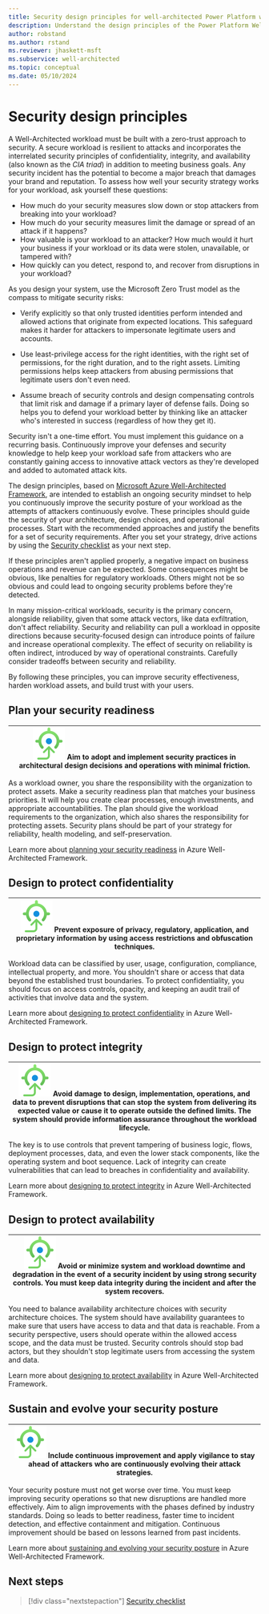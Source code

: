```yaml
---
title: Security design principles for well-architected Power Platform workloads
description: Understand the design principles of the Power Platform Well-Architected Security pillar.
author: robstand
ms.author: rstand
ms.reviewer: jhaskett-msft
ms.subservice: well-architected
ms.topic: conceptual
ms.date: 05/10/2024
---
```


# Security design principles

A Well-Architected workload must be built with a zero-trust approach to security. A secure workload is resilient to attacks and incorporates the interrelated security principles of confidentiality, integrity, and availability (also known as the *CIA triad*) in addition to meeting business goals. Any security incident has the potential to become a major breach that damages your brand and reputation. To assess how well your security strategy works for your workload, ask yourself these questions:

- How much do your security measures slow down or stop attackers from breaking into your workload?
- How much do your security measures limit the damage or spread of an attack if it happens?
- How valuable is your workload to an attacker? How much would it hurt your business if your workload or its data were stolen, unavailable, or tampered with?
- How quickly can you detect, respond to, and recover from disruptions in your workload?

As you design your system, use the Microsoft Zero Trust model as the compass to mitigate security risks:

- Verify explicitly so that only trusted identities perform intended and allowed actions that originate from expected locations. This safeguard makes it harder for attackers to impersonate legitimate users and accounts.

- Use least-privilege access for the right identities, with the right set of permissions, for the right duration, and to the right assets. Limiting permissions helps keep attackers from abusing permissions that legitimate users don't even need.

- Assume breach of security controls and design compensating controls that limit risk and damage if a primary layer of defense fails. Doing so helps you to defend your workload better by thinking like an attacker who's interested in success (regardless of how they get it).

Security isn't a one-time effort. You must implement this guidance on a recurring basis. Continuously improve your defenses and security knowledge to help keep your workload safe from attackers who are constantly gaining access to innovative attack vectors as they're developed and added to automated attack kits.

The design principles, based on [Microsoft Azure Well-Architected Framework](/azure/well-architected), are intended to establish an ongoing security mindset to help you continuously improve the security posture of your workload as the attempts of attackers continuously evolve. These principles should guide the security of your architecture, design choices, and operational processes. Start with the recommended approaches and justify the benefits for a set of security requirements. After you set your strategy, drive actions by using the [Security checklist](checklist.md) as your next step.

If these principles aren't applied properly, a negative impact on business operations and revenue can be expected. Some consequences might be obvious, like penalties for regulatory workloads. Others might not be so obvious and could lead to ongoing security problems before they're detected.

In many mission-critical workloads, security is the primary concern, alongside reliability, given that some attack vectors, like data exfiltration, don't affect reliability. Security and reliability can pull a workload in opposite directions because security-focused design can introduce points of failure and increase operational complexity. The effect of security on reliability is often indirect, introduced by way of operational constraints. Carefully consider tradeoffs between security and reliability.

By following these principles, you can improve security effectiveness, harden workload assets, and build trust with your users.

## Plan your security readiness

|![Goal icon](../_images/goal.svg) Aim to adopt and implement security practices in architectural design decisions and operations with minimal friction.|
|--|

As a workload owner, you share the responsibility with the organization to protect assets. Make a security readiness plan that matches your business priorities. It will help you create clear processes, enough investments, and appropriate accountabilities. The plan should give the workload requirements to the organization, which also shares the responsibility for protecting assets. Security plans should be part of your strategy for reliability, health modeling, and self-preservation.

Learn more about [planning your security readiness](/azure/well-architected/security/principles#plan-your-security-readiness) in Azure Well-Architected Framework.

## Design to protect confidentiality

|![Goal icon](../_images/goal.svg) Prevent exposure of privacy, regulatory, application, and proprietary information by using access restrictions and obfuscation techniques.|
|--|  

Workload data can be classified by user, usage, configuration, compliance, intellectual property, and more. You shouldn't share or access that data beyond the established trust boundaries. To protect confidentiality, you should focus on access controls, opacity, and keeping an audit trail of activities that involve data and the system.

Learn more about [designing to protect confidentiality](/azure/well-architected/security/principles#design-to-protect-confidentiality) in Azure Well-Architected Framework.

## Design to protect integrity

|![Goal icon](../_images/goal.svg) Avoid damage to design, implementation, operations, and data to prevent disruptions that can stop the system from delivering its expected value or cause it to operate outside the defined limits. The system should provide information assurance throughout the workload lifecycle.|
|--|

The key is to use controls that prevent tampering of business logic, flows, deployment processes, data, and even the lower stack components, like the operating system and boot sequence. Lack of integrity can create vulnerabilities that can lead to breaches in confidentiality and availability.

Learn more about [designing to protect integrity](/azure/well-architected/security/principles#design-to-protect-integrity) in Azure Well-Architected Framework.

## Design to protect availability

|![Goal icon](../_images/goal.svg) Avoid or minimize system and workload downtime and degradation in the event of a security incident by using strong security controls. You must keep data integrity during the incident and after the system recovers.|
|--|

You need to balance availability architecture choices with security architecture choices. The system should have availability guarantees to make sure that users have access to data and that data is reachable. From a security perspective, users should operate within the allowed access scope, and the data must be trusted. Security controls should stop bad actors, but they shouldn't stop legitimate users from accessing the system and data.

Learn more about [designing to protect availability](/azure/well-architected/security/principles#design-to-protect-availability) in Azure Well-Architected Framework.

## Sustain and evolve your security posture

|![Goal icon](../_images/goal.svg) Include continuous improvement and apply vigilance to stay ahead of attackers who are continuously evolving their attack strategies.|
|--|

Your security posture must not get worse over time. You must keep improving security operations so that new disruptions are handled more effectively. Aim to align improvements with the phases defined by industry standards. Doing so leads to better readiness, faster time to incident detection, and effective containment and mitigation. Continuous improvement should be based on lessons learned from past incidents.

Learn more about [sustaining and evolving your security posture](/azure/well-architected/security/principles#sustain-and-evolve-your-security-posture) in Azure Well-Architected Framework.

## Next steps

> [!div class="nextstepaction"]
> [Security checklist](checklist.md)
